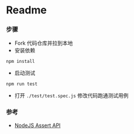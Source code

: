# Readme

### 步骤

* Fork 代码仓库并拉到本地
* 安装依赖

```
npm install
```
* 启动测试

```
npm run test
```

* 打开 `./test/test.spec.js` 修改代码跑通测试用例 

### 参考

* [NodeJS Assert API](http://nodejs.cn/api/assert.html)
